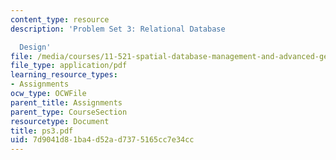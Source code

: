 ```yaml
---
content_type: resource
description: 'Problem Set 3: Relational Database

  Design'
file: /media/courses/11-521-spatial-database-management-and-advanced-geographic-information-systems-spring-2003/7d9041d81ba4d52ad7375165cc7e34cc_ps3.pdf
file_type: application/pdf
learning_resource_types:
- Assignments
ocw_type: OCWFile
parent_title: Assignments
parent_type: CourseSection
resourcetype: Document
title: ps3.pdf
uid: 7d9041d8-1ba4-d52a-d737-5165cc7e34cc
---
```

